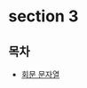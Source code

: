 # section 3

## 목차

- [회문 문자열](https://github.com/ichbinmin2/Algorythm/blob/main/Inflearn-Algorythm/sec3/1-회문문자열/1-회문문자열.md)
